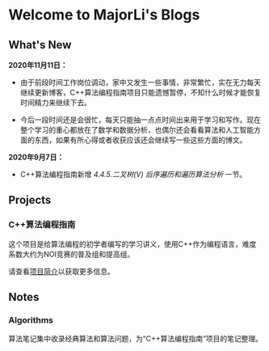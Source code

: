 # Welcome to MajorLi's Blogs

## What's New

**2020年11月11日：**

- 由于前段时间工作岗位调动，家中又发生一些事情，非常繁忙，实在无力每天继续更新博客，C++算法编程指南项目只能遗憾暂停，不知什么时候才能恢复时间精力来继续下去。

- 今后一段时间还是会很忙，每天只能抽一点点时间出来用于学习和写作。现在整个学习的重心都放在了数学和数据分析，也偶尔还会看看算法和人工智能方面的东西，如果有所心得或者收获应该还会继续写一些这些方面的博文。

**2020年9月7日：**

- C++算法编程指南新增 *4.4.5.二叉树(V) 后序遍历和遍历算法分析* 一节。

## Projects


### C++算法编程指南

这个项目是给算法编程的初学者编写的学习讲义，使用C++作为编程语言，难度系数大约为NOI竞赛的普及组和提高组。

请查看[项目简介](projects/algo_guide.md)以获取更多信息。

## Notes

### Algorithms

算法笔记集中收录经典算法和算法问题，为“C++算法编程指南”项目的笔记整理。


